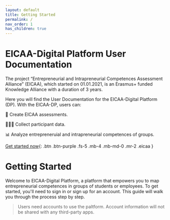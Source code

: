 ```yaml
---
layout: default
title: Getting Started
permalink: /
nav_order: 1
has_children: true
---
```



# EICAA-Digital Platform User Documentation

The project “Entrepreneurial and Intrapreneurial Competences Assessment Alliance” (EICAA), which started on 01.01.2021, is an Erasmus+ funded Knowledge Alliance with a duration of 3 years.

Here you will find the User Documentation for the EICAA-Digital Platform (DP). With the EICAA-DP, users can:

📝 Create EICAA assessments.

👨🏻‍💻 Collect participant data.

📊 Analyze entrepreneruial and intrapreneurial competences of groups.

[Get started now](https://platform.eicaa.eu){: .btn .btn-purple .fs-5 .mb-4 .mb-md-0 .mr-2 .eicaa }

# Getting Started

Welcome to EICAA-Digital Platform, a platform that empowers you to map entrepreneurial competences in groups of students or employees. To get started, you'll need to sign in or sign up for an account. This guide will walk you through the process step by step.

> Users need accounts to use the paltform. Account information will not be shared with any third-party apps.
